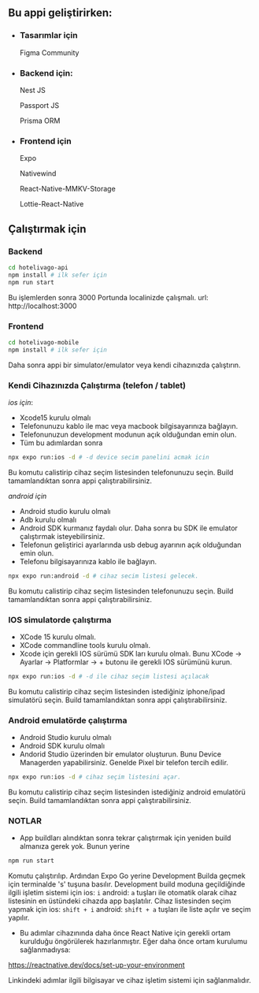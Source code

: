 ## Bu appi geliştirirken:

- ### Tasarımlar için

  Figma Community

- ### Backend için:

  Nest JS

  Passport JS

  Prisma ORM

- ### Frontend için

  Expo

  Nativewind

  React-Native-MMKV-Storage

  Lottie-React-Native

## Çalıştırmak için

### Backend

```sh
cd hotelivago-api
npm install # ilk sefer için
npm run start
```

Bu işlemlerden sonra 3000 Portunda localinizde çalışmalı.
url: http://localhost:3000

### Frontend

```sh
cd hotelivago-mobile
npm install # ilk sefer için
```

Daha sonra appi bir simulator/emulator veya kendi cihazınızda çalıştırın.

### Kendi Cihazınızda Çalıştırma (telefon / tablet)

_ios için_:

- Xcode15 kurulu olmalı
- Telefonunuzu kablo ile mac veya macbook bilgisayarınıza bağlayın.
- Telefonunuzun development modunun açık olduğundan emin olun.
- Tüm bu adımlardan sonra

```sh
npx expo run:ios -d # -d device secim panelini acmak icin
```

Bu komutu calistirip cihaz seçim listesinden telefonunuzu seçin. Build tamamlandıktan sonra appi çalıştırabilirsiniz.

_android için_

- Android studio kurulu olmalı
- Adb kurulu olmalı
- Android SDK kurmanız faydalı olur. Daha sonra bu SDK ile emulator çalıştırmak isteyebilirsiniz.
- Telefonun geliştirici ayarlarında usb debug ayarının açık olduğundan emin olun.
- Telefonu bilgisayarınıza kablo ile bağlayın.

```sh
npx expo run:android -d # cihaz secim listesi gelecek.
```

Bu komutu calistirip cihaz seçim listesinden telefonunuzu seçin. Build tamamlandıktan sonra appi çalıştırabilirsiniz.

### IOS simulatorde çalıştırma

- XCode 15 kurulu olmalı.
- XCode commandline tools kurulu olmalı.
- Xcode için gerekli IOS sürümü SDK ları kurulu olmalı. Bunu XCode -> Ayarlar -> Platformlar -> + butonu ile gerekli IOS sürümünü kurun.

```sh
npx expo run:ios -d # -d ile cihaz seçim listesi açılacak
```

Bu komutu calistirip cihaz seçim listesinden istediğiniz iphone/ipad simulatörü seçin. Build tamamlandıktan sonra appi çalıştırabilirsiniz.

### Android emulatörde çalıştırma

- Android Studio kurulu olmalı
- Android SDK kurulu olmalı
- Andorid Studio üzerinden bir emulator oluşturun. Bunu Device Managerden yapabilirsiniz. Genelde Pixel bir telefon tercih edilir.

```sh
npx expo run:ios -d # cihaz seçim listesini açar.
```

Bu komutu calistirip cihaz seçim listesinden istediğiniz android emulatörü seçin. Build tamamlandıktan sonra appi çalıştırabilirsiniz.

### NOTLAR

- App buildları alındıktan sonra tekrar çalıştırmak için yeniden build almanıza gerek yok. Bunun yerine

```sh
npm run start
```

Komutu çalıştırılıp. Ardından Expo Go yerine Development Builda geçmek için terminalde 's' tuşuna basılır. Development build moduna geçildiğinde ilgili işletim sistemi için
ios: `i`
android: `a`
tuşları ile otomatik olarak cihaz listesinin en üstündeki cihazda app başlatılır. Cihaz listesinden seçim yapmak için
ios: `shift + i`
android: `shift + a`
tuşları ile liste açılır ve seçim yapılır.

- Bu adımlar cihazınında daha önce React Native için gerekli ortam kurulduğu öngörülerek hazırlanmıştır. Eğer daha önce ortam kurulumu sağlanmadıysa:

https://reactnative.dev/docs/set-up-your-environment

Linkindeki adımlar ilgili bilgisayar ve cihaz işletim sistemi için sağlanmalıdır.
